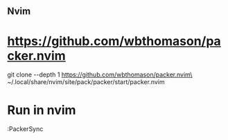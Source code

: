 ## Nvim

# https://github.com/wbthomason/packer.nvim
git clone --depth 1 https://github.com/wbthomason/packer.nvim\
 ~/.local/share/nvim/site/pack/packer/start/packer.nvim

# Run in nvim
:PackerSync
